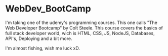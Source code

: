 # WebDev_BootCamp

I'm taking one of the udemy's programming courses. This one calls "The Web Developer Bootcamp" by Colt Steele.
This course covers the basics of full stack developer world, wich is HTML, CSS, JS, NodeJS, Databases, API's,
Deploying and a bit more.

I'm almost fishing, wish me luck xD.
